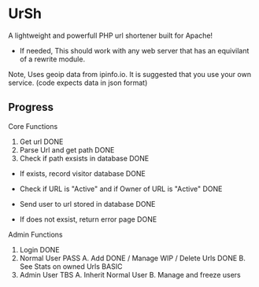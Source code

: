 # UrSh
A lightweight and powerfull PHP url shortener built for Apache!
- If needed, This should work with any web server that has an equivilant of a rewrite module.

Note, Uses geoip data from ipinfo.io. It is suggested that you use your own service. (code expects data in json format)

## Progress
Core Functions

1. Get url DONE
2. Parse Url and get path DONE
3. Check if path exsists in database DONE

  - If exists, record visitor database DONE
  - Check if URL is "Active" and if Owner of URL is "Active" DONE
  - Send user to url stored in database DONE

  - If does not exsist, return error page DONE

Admin Functions

1. Login DONE
2. Normal User PASS
    A. Add DONE / Manage WIP / Delete Urls DONE
    B. See Stats on owned Urls BASIC
3. Admin User TBS
    A. Inherit Normal User
    B. Manage and freeze users
